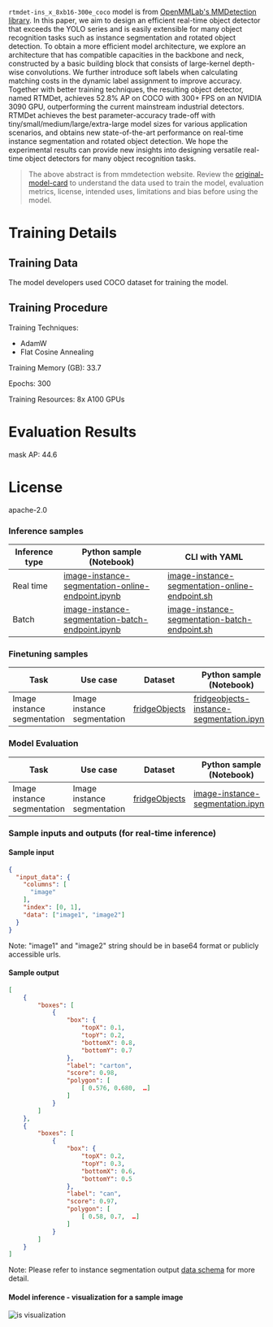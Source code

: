 `rtmdet-ins_x_8xb16-300e_coco` model is from <a href="https://github.com/open-mmlab/mmdetection/tree/v3.1.0" target="_blank">OpenMMLab's MMDetection library</a>.
In this paper, we aim to design an efficient real-time object detector that exceeds the YOLO series and is easily extensible for many object recognition tasks such as instance segmentation and rotated object detection. To obtain a more efficient model architecture, we explore an architecture that has compatible capacities in the backbone and neck, constructed by a basic building block that consists of large-kernel depth-wise convolutions. We further introduce soft labels when calculating matching costs in the dynamic label assignment to improve accuracy. Together with better training techniques, the resulting object detector, named RTMDet, achieves 52.8% AP on COCO with 300+ FPS on an NVIDIA 3090 GPU, outperforming the current mainstream industrial detectors. RTMDet achieves the best parameter-accuracy trade-off with tiny/small/medium/large/extra-large model sizes for various application scenarios, and obtains new state-of-the-art performance on real-time instance segmentation and rotated object detection. We hope the experimental results can provide new insights into designing versatile real-time object detectors for many object recognition tasks.

> The above abstract is from mmdetection website. Review the <a href="https://github.com/open-mmlab/mmdetection/tree/v3.1.0/configs/rtmdet" target="_blank">original-model-card</a> to understand the data used to train the model, evaluation metrics, license, intended uses, limitations and bias before using the model.

# Training Details

## Training Data

The model developers used COCO dataset for training the model.

## Training Procedure

Training Techniques:

- AdamW
- Flat Cosine Annealing

Training Memory (GB): 33.7

Epochs: 300

Training Resources: 8x A100 GPUs

# Evaluation Results

mask AP: 44.6

# License

apache-2.0

### Inference samples

Inference type|Python sample (Notebook)|CLI with YAML
|--|--|--|
Real time|<a href="https://aka.ms/azureml-infer-sdk-image-instance-segmentation" target="_blank">image-instance-segmentation-online-endpoint.ipynb</a>|<a href="https://aka.ms/azureml-infer-cli-image-instance-segmentation" target="_blank">image-instance-segmentation-online-endpoint.sh</a>
Batch|<a href="https://aka.ms/azureml-infer-batch-sdk-image-instance-segmentation" target="_blank">image-instance-segmentation-batch-endpoint.ipynb</a>|<a href="https://aka.ms/azureml-infer-batch-cli-image-instance-segmentation" target="_blank">image-instance-segmentation-batch-endpoint.sh</a>

### Finetuning samples

Task|Use case|Dataset|Python sample (Notebook)|CLI with YAML
|---|--|--|--|--|
Image instance segmentation|Image instance segmentation|[fridgeObjects](https://cvbp-secondary.z19.web.core.windows.net/datasets/object_detection/odFridgeObjectsMask.zip)|<a href="https://aka.ms/azureml-ft-sdk-image-instance-segmentation" target="_blank">fridgeobjects-instance-segmentation.ipynb</a>|<a href="https://aka.ms/azureml-ft-cli-image-instance-segmentation" target="_blank">fridgeobjects-instance-segmentation.sh</a>

### Model Evaluation

|Task|Use case|Dataset|Python sample (Notebook)|
|---|--|--|--|
|Image instance segmentation|Image instance segmentation|[fridgeObjects](https://cvbp-secondary.z19.web.core.windows.net/datasets/object_detection/odFridgeObjectsMask.zip)|<a href="https://aka.ms/azureml-evaluation-sdk-image-instance-segmentation" target="_blank">image-instance-segmentation.ipynb</a>|

### Sample inputs and outputs (for real-time inference)

#### Sample input

```json
{
  "input_data": {
    "columns": [
      "image"
    ],
    "index": [0, 1],
    "data": ["image1", "image2"]
  }
}
```

Note: "image1" and "image2" string should be in base64 format or publicly accessible urls.

#### Sample output

```json
[
    {
        "boxes": [
            {
                "box": {
                    "topX": 0.1,
                    "topY": 0.2,
                    "bottomX": 0.8,
                    "bottomY": 0.7
                },
                "label": "carton",
                "score": 0.98,
                "polygon": [
                    [ 0.576, 0.680,  …]
                ]
            }
        ]
    },
    {
        "boxes": [
            {
                "box": {
                    "topX": 0.2,
                    "topY": 0.3,
                    "bottomX": 0.6,
                    "bottomY": 0.5
                },
                "label": "can",
                "score": 0.97,
                "polygon": [
                    [ 0.58, 0.7,  …]
                ]
            }
        ]
    }
]
```

Note: Please refer to instance segmentation output <a href="https://learn.microsoft.com/en-us/azure/machine-learning/reference-automl-images-schema?view=azureml-api-2#instance-segmentation-1" target="_blank">data schema</a> for more detail.

#### Model inference - visualization for a sample image

<img src="https://automlcesdkdataresources.blob.core.windows.net/finetuning-image-models/images/Model_Result_Visualizations(Do_not_delete)/plot_mmd-3x-rtmdet-ins_x_8xb16-300e_coco.png" alt="is visualization">

